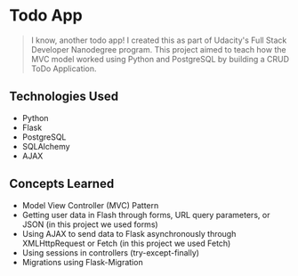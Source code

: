 # Todo App 

> I know, another todo app! I created this as part of Udacity's Full Stack Developer Nanodegree program. This project aimed to teach how the MVC model worked using Python and PostgreSQL by building a CRUD ToDo Application.

## Technologies Used
* Python
* Flask
* PostgreSQL
* SQLAlchemy
* AJAX

## Concepts Learned
* Model View Controller (MVC) Pattern
* Getting user data in Flash through forms, URL query parameters, or JSON (in this project we used forms)
* Using AJAX to send data to Flask asynchronously through XMLHttpRequest or Fetch (in this project we used Fetch)
* Using sessions in controllers (try-except-finally)
* Migrations using Flask-Migration